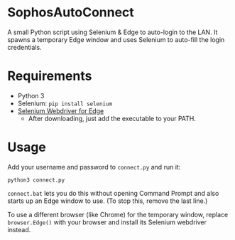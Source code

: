 # SophosAutoConnect
A small Python script using Selenium & Edge to auto-login to the LAN. It spawns a temporary Edge window and uses Selenium to auto-fill the login credentials.


# Requirements
  * Python 3
  * Selenium: `pip install selenium`
  * [Selenium Webdriver for Edge](https://developer.microsoft.com/en-us/microsoft-edge/tools/webdriver/) 
    * After downloading, just add the executable to your PATH.

# Usage
Add your username and password to `connect.py` and run it: 
```
python3 connect.py
```

`connect.bat` lets you do this without opening Command Prompt and also starts up an Edge window to use. (To stop this, remove the last line.)

To use a different browser (like Chrome) for the temporary window, replace ```browser.Edge()``` with your browser and install its Selenium webdriver instead.
